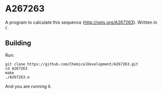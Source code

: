 # A267263
A program to calculate this sequence (http://oeis.org/A267263). Written in `C`.

## Building
Run:
```
git clone https://github.com/ChemicalDevelopment/A267263.git
cd A267263
make
./A267263.o
```
And you are running it.
